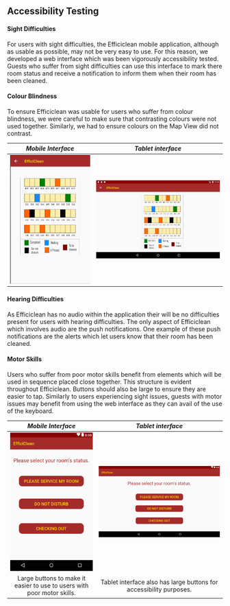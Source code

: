 ## Accessibility Testing

#### Sight Difficulties
For users with sight difficulties, the Efficiclean mobile application, although as usable as possible, may not be very easy to use. For this reason, we developed a web interface which was been vigorously accessibility tested. Guests who suffer from sight difficulties can use this interface to mark there room status and receive a notification to inform them when their room has been cleaned.

#### Colour Blindness
To ensure Efficiclean was usable for users who suffer from colour blindness, we were careful to make sure that contrasting colours were not used together. Similarly, we had to ensure colours on the Map View did not contrast.

*Mobile Interface*              | *Tablet interface*
:------------------------------:|:----------------------------------:
![](media/mapviewmobile.png) | ![](media/mapviewtablet.png)

#### Hearing Difficulties
As Efficiclean has no audio within the application their will be no difficulties present for users with hearing difficulties. The only aspect of Efficiclean which involves audio are the push notifications. One example of these push notifications are the alerts which let users know that their room has been cleaned.

#### Motor Skills
Users who suffer from poor motor skills benefit from elements which will be used in sequence placed close together. This structure is evident throughout Efficiclean. Buttons should also be large to ensure they are easier to tap. Similarly to users experiencing sight issues, guests with motor issues may benefit from using the web interface as they can avail of the use of the keyboard.

*Mobile Interface*              | *Tablet interface*
:------------------------------:|:----------------------------------:
![](media/guesthomemobile.png)  | ![](media/guesthometablet.png)
Large buttons to make it easier to use to users with poor motor skills.| Tablet interface also has large buttons for accessibility purposes.
